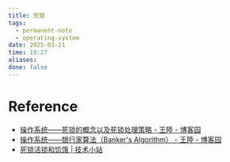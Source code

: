 ```yaml
---
title: 死锁
tags:
  - permanent-note
  - operating-system
date: 2025-03-21
time: 19:27
aliases: 
done: false
---
```



# Reference
* [操作系统——死锁的概念以及死锁处理策略 - 王陸 - 博客园](https://www.cnblogs.com/wkfvawl/p/11598647.html)
* [操作系统——银行家算法（Banker's Algorithm） - 王陸 - 博客园](https://www.cnblogs.com/wkfvawl/p/11929508.html)
* [死锁活锁和饥饿 \| 技术小站](https://albertyang0801.github.io/blog/java/concurrent/single/%E6%AD%BB%E9%94%81%E6%B4%BB%E9%94%81%E5%92%8C%E9%A5%A5%E9%A5%BF.html#%E6%AD%BB%E9%94%81)